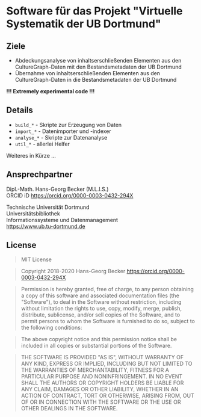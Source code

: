 # Software für das Projekt "Virtuelle Systematik der UB Dortmund"

## Ziele 

* Abdeckungsanalyse von inhaltserschließenden Elementen aus den CultureGraph-Daten mit den
Bestandsmetadaten der UB Dortmund
* Übernahme von inhaltserschließenden Elementen aus den CultureGraph-Daten in die 
Bestandsmetadaten der UB Dortmund

**!!! Extremely experimental code !!!**

## Details

* `build_*` - Skripte zur Erzeugung von Daten
* `import_*` - Datenimporter und -indexer
* `analyse_*` - Skripte zur Datenanalyse
* `util_*` - allerlei Helfer

Weiteres in Kürze ...

## Ansprechpartner

Dipl.-Math. Hans-Georg Becker (M.L.I.S.)\
ORCID iD https://orcid.org/0000-0003-0432-294X

Technische Universität Dortmund\
Universitätsbibliothek\
Informationssysteme und Datenmanagement\
https://www.ub.tu-dortmund.de

## License

> MIT License

> Copyright 2018-2020 Hans-Georg Becker <https://orcid.org/0000-0003-0432-294X> 

> Permission is hereby granted, free of charge, to any person obtaining a copy
of this software and associated documentation files (the "Software"), to deal
in the Software without restriction, including without limitation the rights
to use, copy, modify, merge, publish, distribute, sublicense, and/or sell
copies of the Software, and to permit persons to whom the Software is
furnished to do so, subject to the following conditions:

> The above copyright notice and this permission notice shall be included in all
copies or substantial portions of the Software.

> THE SOFTWARE IS PROVIDED "AS IS", WITHOUT WARRANTY OF ANY KIND, EXPRESS OR
IMPLIED, INCLUDING BUT NOT LIMITED TO THE WARRANTIES OF MERCHANTABILITY,
FITNESS FOR A PARTICULAR PURPOSE AND NONINFRINGEMENT. IN NO EVENT SHALL THE
AUTHORS OR COPYRIGHT HOLDERS BE LIABLE FOR ANY CLAIM, DAMAGES OR OTHER
LIABILITY, WHETHER IN AN ACTION OF CONTRACT, TORT OR OTHERWISE, ARISING FROM,
OUT OF OR IN CONNECTION WITH THE SOFTWARE OR THE USE OR OTHER DEALINGS IN THE
SOFTWARE.